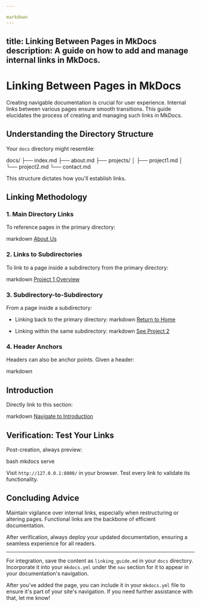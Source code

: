 ```yaml
---

markdown
---
```

title: Linking Between Pages in MkDocs
description: A guide on how to add and manage internal links in MkDocs.
---

# Linking Between Pages in MkDocs

Creating navigable documentation is crucial for user experience. Internal links between various pages ensure smooth transitions. This guide elucidates the process of creating and managing such links in MkDocs.

## Understanding the Directory Structure

Your `docs` directory might resemble:


docs/
├── index.md
├── about.md
├── projects/
│   ├── project1.md
│   └── project2.md
└── contact.md


This structure dictates how you'll establish links.

## Linking Methodology

### **1. Main Directory Links**

To reference pages in the primary directory:

markdown
[About Us](about.md)


### **2. Links to Subdirectories**

To link to a page inside a subdirectory from the primary directory:

markdown
[Project 1 Overview](projects/project1.md)


### **3. Subdirectory-to-Subdirectory**

From a page inside a subdirectory:

- Linking back to the primary directory:
markdown
  [Return to Home](../index.md)

  
- Linking within the same subdirectory:
markdown
  [See Project 2](project2.md)


### **4. Header Anchors**

Headers can also be anchor points. Given a header:

markdown
## Introduction

Directly link to this section:

markdown
[Navigate to Introduction](about.md#introduction)


## Verification: Test Your Links

Post-creation, always preview:

bash
mkdocs serve


Visit `http://127.0.0.1:8000/` in your browser. Test every link to validate its functionality.

## Concluding Advice

Maintain vigilance over internal links, especially when restructuring or altering pages. Functional links are the backbone of efficient documentation.

After verification, always deploy your updated documentation, ensuring a seamless experience for all readers.

---

For integration, save the content as `linking_guide.md` in your `docs` directory. Incorporate it into your `mkdocs.yml` under the `nav` section for it to appear in your documentation's navigation.


After you've added the page, you can include it in your `mkdocs.yml` file to ensure it's part of your site's navigation. If you need further assistance with that, let me know!